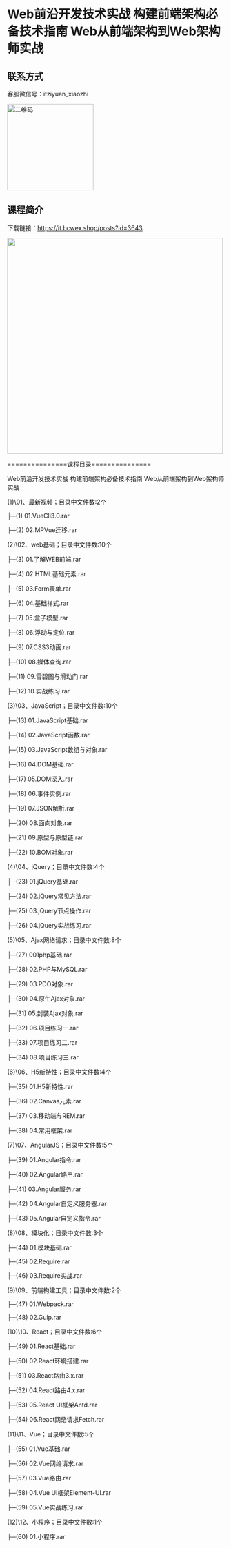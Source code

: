 # Web前沿开发技术实战 构建前端架构必备技术指南 Web从前端架构到Web架构师实战

## 联系方式

客服微信号：itziyuan_xiaozhi

<img src="https://ziyuanyun.oss-cn-guangzhou.aliyuncs.com/common/20240614073449/666b82192834a.jpg" width="200" height="200" alt="二维码">

## 课程简介

下载链接：https://it.bcwex.shop/posts?id=3643

<img src="https://ziyuanyun.oss-cn-guangzhou.aliyuncs.com/yun/20240515185245/664493fddb769.jpg" width="500" alt="">

  ===============课程目录===============

 Web前沿开发技术实战 构建前端架构必备技术指南 Web从前端架构到Web架构师实战



 (1)\01、最新视频；目录中文件数:2个

 ├─(1) 01.VueCli3.0.rar

 ├─(2) 02.MPVue迁移.rar

 (2)\02、web基础；目录中文件数:10个

 ├─(3) 01.了解WEB前端.rar

 ├─(4) 02.HTML基础元素.rar

 ├─(5) 03.Form表单.rar

 ├─(6) 04.基础样式.rar

 ├─(7) 05.盒子模型.rar

 ├─(8) 06.浮动与定位.rar

 ├─(9) 07.CSS3动画.rar

 ├─(10) 08.媒体查询.rar

 ├─(11) 09.雪碧图与滑动门.rar

 ├─(12) 10.实战练习.rar

 (3)\03、JavaScript；目录中文件数:10个

 ├─(13) 01.JavaScript基础.rar

 ├─(14) 02.JavaScript函数.rar

 ├─(15) 03.JavaScript数组与对象.rar

 ├─(16) 04.DOM基础.rar

 ├─(17) 05.DOM深入.rar

 ├─(18) 06.事件实例.rar

 ├─(19) 07.JSON解析.rar

 ├─(20) 08.面向对象.rar

 ├─(21) 09.原型与原型链.rar

 ├─(22) 10.BOM对象.rar

 (4)\04、jQuery；目录中文件数:4个

 ├─(23) 01.jQuery基础.rar

 ├─(24) 02.jQuery常见方法.rar

 ├─(25) 03.jQuery节点操作.rar

 ├─(26) 04.jQuery实战练习.rar

 (5)\05、Ajax网络请求；目录中文件数:8个

 ├─(27) 001php基础.rar

 ├─(28) 02.PHP与MySQL.rar

 ├─(29) 03.PDO对象.rar

 ├─(30) 04.原生Ajax对象.rar

 ├─(31) 05.封装Ajax对象.rar

 ├─(32) 06.项目练习一.rar

 ├─(33) 07.项目练习二.rar

 ├─(34) 08.项目练习三.rar

 (6)\06、H5新特性；目录中文件数:4个

 ├─(35) 01.H5新特性.rar

 ├─(36) 02.Canvas元素.rar

 ├─(37) 03.移动端与REM.rar

 ├─(38) 04.常用框架.rar

 (7)\07、AngularJS；目录中文件数:5个

 ├─(39) 01.Angular指令.rar

 ├─(40) 02.Angular路由.rar

 ├─(41) 03.Angular服务.rar

 ├─(42) 04.Angular自定义服务器.rar

 ├─(43) 05.Angular自定义指令.rar

 (8)\08、模块化；目录中文件数:3个

 ├─(44) 01.模块基础.rar

 ├─(45) 02.Require.rar

 ├─(46) 03.Require实战.rar

 (9)\09、前端构建工具；目录中文件数:2个

 ├─(47) 01.Webpack.rar

 ├─(48) 02.Gulp.rar

 (10)\10、React；目录中文件数:6个

 ├─(49) 01.React基础.rar

 ├─(50) 02.React环境搭建.rar

 ├─(51) 03.React路由3.x.rar

 ├─(52) 04.React路由4.x.rar

 ├─(53) 05.React UI框架Antd.rar

 ├─(54) 06.React网络请求Fetch.rar

 (11)\11、Vue；目录中文件数:5个

 ├─(55) 01.Vue基础.rar

 ├─(56) 02.Vue网络请求.rar

 ├─(57) 03.Vue路由.rar

 ├─(58) 04.Vue UI框架Element-UI.rar

 ├─(59) 05.Vue实战练习.rar

 (12)\12、小程序；目录中文件数:1个

 ├─(60) 01.小程序.rar

  